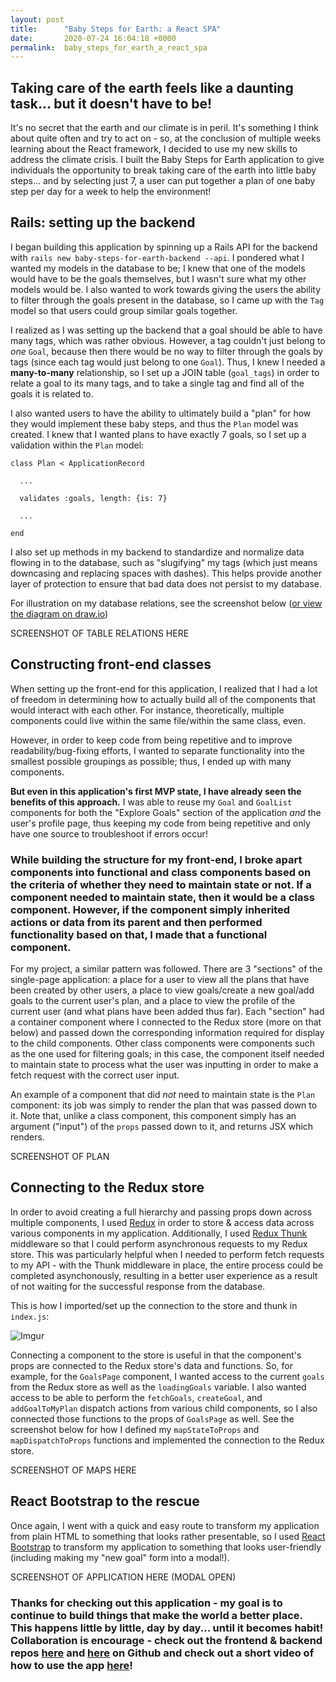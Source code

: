 ```yaml
---
layout: post
title:      "Baby Steps for Earth: a React SPA"
date:       2020-07-24 16:04:18 +0000
permalink:  baby_steps_for_earth_a_react_spa
---
```


## Taking care of the earth feels like a daunting task... but it doesn't have to be! 

It's no secret that the earth and our climate is in peril. It's something I think about quite often and try to act on - so, at the conclusion of multiple weeks learning about the React framework, I decided to use my new skills to address the climate crisis. I built the Baby Steps for Earth application to give individuals the opportunity to break taking care of the earth into little baby steps... and by selecting just 7, a user can put together a plan of one baby step per day for a week to help the environment!

## Rails: setting up the backend

I began building this application by spinning up a Rails API for the backend with `rails new baby-steps-for-earth-backend --api`. I pondered what I wanted my models in the database to be; I knew that one of the models would have to be the goals themselves, but I wasn't sure what my other models would be. I also wanted to work towards giving the users the ability to filter through the goals present in the database, so I came up with the `Tag` model so that users could group similar goals together.

I realized as I was setting up the backend that a goal should be able to have many tags, which was rather obvious. However, a tag couldn't just belong to *one* `Goal`, because then there would be no way to filter through the goals by tags (since each tag would just belong to one `Goal`). Thus, I knew I needed a **many-to-many** relationship, so I set up a JOIN table (`goal_tags`) in order to relate a goal to its many tags, and to take a single tag and find all of the goals it is related to. 

I also wanted users to have the ability to ultimately build a "plan" for how they would implement these baby steps, and thus the `Plan` model was created. I knew that I wanted plans to have exactly 7 goals, so I set up a validation within the `Plan` model: 

```
class Plan < ApplicationRecord

  ...
   
  validates :goals, length: {is: 7}

  ...

end
```

I also set up methods in my backend to standardize and normalize data flowing in to the database, such as "slugifying" my tags (which just means downcasing and replacing spaces with dashes). This helps provide another layer of protection to ensure that bad data does not persist to my database. 

For illustration on my database relations, see the screenshot below ([or view the diagram on draw.io](https://drive.google.com/file/d/1F3nvtS9XhUDzDd5r_tXQ44VmzSMx75tZ/view?usp=sharing))

SCREENSHOT OF TABLE RELATIONS HERE

## Constructing front-end classes
When setting up the front-end for this application, I realized that I had a lot of freedom in determining how to actually build all of the components that would interact with each other. For instance, theoretically, multiple components could live within the same file/within the same class, even. 

However, in order to keep code from being repetitive and to improve readability/bug-fixing efforts, I wanted to separate functionality into the smallest possible groupings as possible; thus, I ended up with many components. 

**But even in this application's first MVP state, I have already seen the benefits of this approach.** I was able to reuse my `Goal` and `GoalList` components for both the "Explore Goals" section of the application *and* the user's profile page, thus keeping my code from being repetitive and only have one source to troubleshoot if errors occur!

### While building the structure for my front-end, I broke apart components into functional and class components based on the criteria of whether they need to maintain state or not. If a component needed to maintain state, then it would be a class component. However, if the component simply inherited actions or data from its parent and then performed functionality based on that, I made that a functional component.

For my project, a similar pattern was followed. There are 3 "sections" of the single-page application: a place for a user to view all the plans that have been created by other users, a place to view goals/create a new goal/add goals to the current user's plan, and a place to view the profile of the current user (and what plans have been added thus far). Each "section" had a container component where I connected to the Redux store (more on that below) and passed down the corresponding information required for display to the child components. Other class components were components such as the one used for filtering goals; in this case, the component itself needed to maintain state to process what the user was inputting in order to make a fetch request with the correct user input. 

An example of a component that did *not* need to maintain state is the `Plan` component: its job was simply to render the plan that was passed down to it. Note that, unlike a class component, this component simply has an argument ("input") of the `props` passed down to it, and returns JSX which renders. 

SCREENSHOT OF PLAN

## Connecting to the Redux store
In order to avoid creating a full hierarchy and passing props down across multiple components, I used [Redux](https://redux.js.org/) in order to store & access data across various components in my application. Additionally, I used [Redux Thunk](https://github.com/reduxjs/redux-thunk) middleware so that I could perform asynchronous requests to my Redux store. This was particularly helpful when I needed to perform fetch requests to my API - with the Thunk middleware in place, the entire process could be completed asynchonously, resulting in a better user experience as a result of not waiting for the successful response from the database. 

This is how I imported/set up the connection to the store and thunk in `index.js`: 

![Imgur](https://i.imgur.com/UiRLbvf.png)

Connecting a component to the store is useful in that the component's props are connected to the Redux store's data and functions. So, for example, for the `GoalsPage` component, I wanted access to the current `goals` from the Redux store as well as the `loadingGoals` variable. I also wanted access to be able to perform the `fetchGoals`, `createGoal`, and `addGoalToMyPlan` dispatch actions from various child components, so I also connected those functions to the props of `GoalsPage` as well. See the screenshot below for how I defined my `mapStateToProps` and `mapDispatchToProps` functions and implemented the connection to the Redux store.

SCREENSHOT OF MAPS HERE

## React Bootstrap to the rescue

Once again, I went with a quick and easy route to transform my application from plain HTML to something that looks rather presentable, so I used [React Bootstrap](https://react-bootstrap.github.io/) to transform my application to something that looks user-friendly (including making my "new goal" form into a modal!).

SCREENSHOT OF APPLICATION HERE (MODAL OPEN)

### Thanks for checking out this application - my goal is to continue to build things that make the world a better place. This happens little by little, day by day... until it becomes habit! Collaboration is encourage - check out the frontend & backend repos [here](https://github.com/jkellyphilly/baby-steps-for-earth) and [here](https://github.com/jkellyphilly/baby-steps-for-earth-backend) on Github and check out a short video of how to use the app [here](https://www.youtube.com/watch?v=Yd6Rc8FYgyg)!
